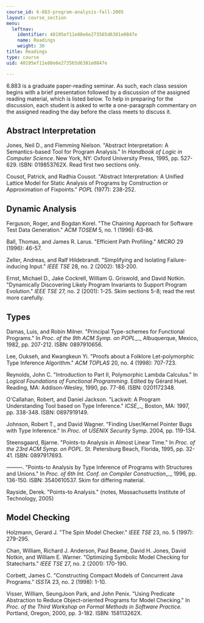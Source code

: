 ```yaml
---
course_id: 6-883-program-analysis-fall-2005
layout: course_section
menu:
  leftnav:
    identifier: 40195ef11e80e6e273565d6381e0847e
    name: Readings
    weight: 30
title: Readings
type: course
uid: 40195ef11e80e6e273565d6381e0847e

---
```


6.883 is a graduate paper-reading seminar. As such, each class session begins with a brief presentation followed by a discussion of the assigned reading material, which is listed below. To help in preparing for the discussion, each student is asked to write a one-paragraph commentary on the assigned reading the day before the class meets to discuss it.

Abstract Interpretation
-----------------------

Jones, Neil D., and Flemming Nielson. "Abstract Interpretation: A Semantics-based Tool for Program Analysis." In _Handbook of Logic in Computer Science_. New York, NY: Oxford University Press, 1995, pp. 527-629. ISBN: 019853762X. Read first two sections only.

Cousot, Patrick, and Radhia Cousot. "Abstract Interpretation: A Unified Lattice Model for Static Analysis of Programs by Construction or Approximation of Fixpoints." _POPL_ (1977): 238-252.

Dynamic Analysis
----------------

Ferguson, Roger, and Bogdan Korel. "The Chaining Approach for Software Test Data Generation." _ACM TOSEM_ 5, no. 1 (1996): 63-86.

Ball, Thomas, and James R. Larus. "Efficient Path Profiling." _MICRO_ 29 (1996): 46-57.

Zeller, Andreas, and Ralf Hildebrandt. "Simplifying and Isolating Failure-inducing Input." _IEEE TSE_ 28, no. 2 (2002): 183-200.

Ernst, Michael D., Jake Cockrell, William G. Griswold, and David Notkin. "Dynamically Discovering Likely Program Invariants to Support Program Evolution." _IEEE TSE_ 27, no. 2 (2001): 1-25. Skim sections 5-8; read the rest more carefully.

Types
-----

Damas, Luis, and Robin Milner. "Principal Type-schemes for Functional Programs." In _Proc. of the 9th ACM Symp. on POPL__._ Albuquerque, Mexico, 1982, pp. 207-212. ISBN: 0897910656.

Lee, Oukseh, and Kwangkeun Yi. "Proofs about a Folklore Let-polymorphic Type Inference Algorithm." _ACM TOPLAS_ 20, no. 4 (1998): 707-723.

Reynolds, John C. "Introduction to Part II, Polymorphic Lambda Calculus." In _Logical Foundations of Functional Programming_. Edited by Gérard Huet. Reading, MA: Addison-Wesley, 1990, pp. 77-86. ISBN: 0201172348.

O'Callahan, Robert, and Daniel Jackson. "Lackwit: A Program Understanding Tool based on Type Inference." _ICSE__._ Boston, MA: 1997, pp. 338-348. ISBN: 0897919149.

Johnson, Robert T., and David Wagner. "Finding User/Kernel Pointer Bugs with Type Inference." In _Proc._ of _USENIX Security_ Symp. 2004, pp. 119-134.

Steensgaard, Bjarne. "Points-to Analysis in Almost Linear Time." In _Proc. of the 23rd ACM Symp. on POPL_. St. Petersburg Beach, Florida, 1995, pp. 32-41. ISBN: 0897917693.

———. "Points-to Analysis by Type Inference of Programs with Structures and Unions." In _Proc. of 6th Int. Conf. on Compiler Construction__._ 1996, pp. 136-150. ISBN: 3540610537. Skim for differing material.

Rayside, Derek. "Points-to Analysis." (notes, Massachusetts Institute of Technology, 2005)

Model Checking
--------------

Holzmann, Gerard J. "The Spin Model Checker." _IEEE TSE_ 23, no. 5 (1997): 279-295.

Chan, William, Richard J. Anderson, Paul Beame, David H. Jones, David Notkin, and William E. Warner. "Optimizing Symbolic Model Checking for Statecharts." _IEEE TSE_ 27, no. 2 (2001): 170-190.

Corbett, James C. "Constructing Compact Models of Concurrent Java Programs." _ISSTA_ 23, no. 2 (1998): 1-10.

Visser, William, SeungJoon Park, and John Penix. "Using Predicate Abstraction to Reduce Object-oriented Programs for Model Checking." In _Proc. of the Third Workshop on Formal Methods in Software Practice._ Portland, Oregon, 2000, pp. 3-182. ISBN: 158113262X.